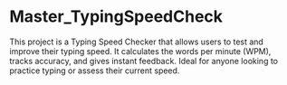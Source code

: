 # Master_TypingSpeedCheck
This project is a Typing Speed Checker that allows users to test and improve their typing speed. It calculates the words per minute (WPM), tracks accuracy, and gives instant feedback. Ideal for anyone looking to practice typing or assess their current speed.
